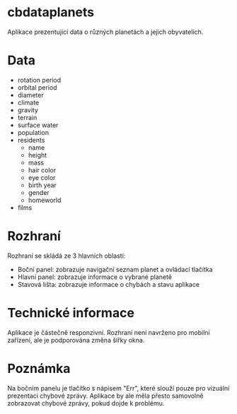 # cbdataplanets

Aplikace prezentující data o různých planetách a jejich obyvatelích.

# Data

- rotation period
- orbital period
- diameter
- climate
- gravity
- terrain
- surface water
- population
- residents
  - name
  - height
  - mass
  - hair color
  - eye color
  - birth year
  - gender
  - homeworld
- films


# Rozhraní

Rozhraní se skládá ze 3 hlavních oblastí:

- Boční panel: zobrazuje navigační seznam planet a ovládací tlačítka
- Hlavní panel: zobrazuje informace o vybrané planetě
- Stavová lišta: zobrazuje informace o chybách a stavu aplikace

# Technické informace

Aplikace je částečně responzivní. Rozhraní není navrženo pro mobilní zařízení, ale je podporována změna šířky okna.

# Poznámka

Na bočním panelu je tlačítko s nápisem "Err", které slouží pouze pro vizuální prezentaci chybové zprávy. Aplikace by ale měla přesto samovolně zobrazovat chybové zprávy, pokud dojde k problému.
